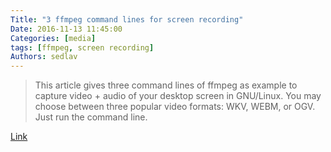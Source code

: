 ```yaml
---
Title: "3 ffmpeg command lines for screen recording"
Date: 2016-11-13 11:45:00
Categories: [media]
tags: [ffmpeg, screen recording]
Authors: sedlav
---
```


> This article gives three command lines of ffmpeg as example to capture video + audio of your desktop screen in GNU/Linux. You may choose between three popular video formats: WKV, WEBM, or OGV. Just run the command line.

[Link](http://www.ubuntubuzz.com/2016/11/3-ffmpeg-command-lines-for-screen-recording-audio-gnulinux-mkv-webm-ogv-formats.html)

